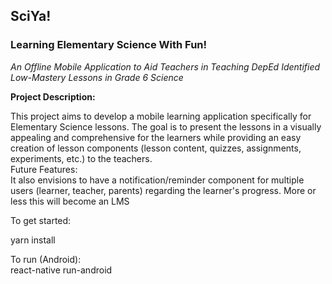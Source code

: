 <h2>SciYa!</h2>
<h3>Learning Elementary Science With Fun!</h3>

<em>An Offline Mobile Application to Aid Teachers in Teaching DepEd Identified Low-Mastery Lessons in Grade 6 Science</em> 

<strong>Project Description:</strong>

<p> This project aims to develop a mobile learning application specifically for Elementary Science lessons. 
The goal is to present the lessons in a visually appealing and comprehensive for the learners while providing an easy creation of lesson components (lesson content, quizzes, assignments, experiments, etc.) to the teachers. 

<br/>
Future Features:
<br/>
It also envisions to have a notification/reminder component for multiple users
(learner, teacher, parents) regarding the learner's progress. More or less this will become an LMS </p>


<p>To get started:<p>

<p>yarn install</p>

<p>To run (Android):
<br/>
react-native run-android
</p>

